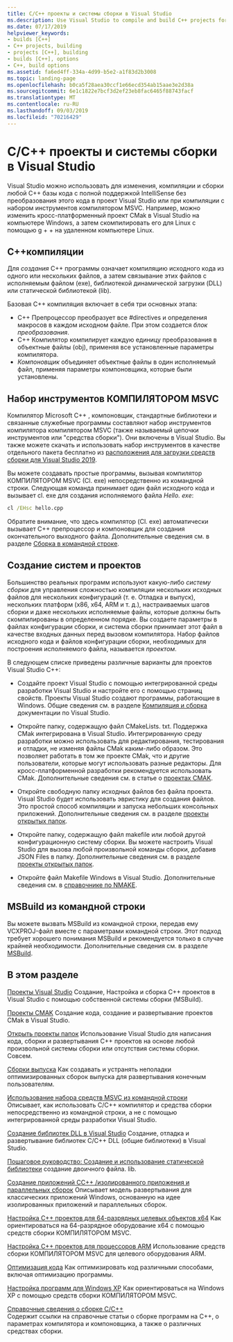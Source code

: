 ```yaml
---
title: C/C++ проекты и системы сборки в Visual Studio
ms.description: Use Visual Studio to compile and build C++ projects for Windows, ARM or Linux based on any project system.
ms.date: 07/17/2019
helpviewer_keywords:
- builds [C++]
- C++ projects, building
- projects [C++], building
- builds [C++], options
- C++, build options
ms.assetid: fa6ed4ff-334a-4d99-b5e2-a1f83d2b3008
ms.topic: landing-page
ms.openlocfilehash: b0ca5f28aea30ccf1e66ecd354ab15aae3e2d38a
ms.sourcegitcommit: 6e1c1822e7bcf3d2ef23eb8fac6465f88743facf
ms.translationtype: MT
ms.contentlocale: ru-RU
ms.lasthandoff: 09/03/2019
ms.locfileid: "70216429"
---
```

# <a name="cc-projects-and-build-systems-in-visual-studio"></a>C/C++ проекты и системы сборки в Visual Studio

Visual Studio можно использовать для изменения, компиляции и сборки любой C++ базы кода с полной поддержкой IntelliSense без преобразования этого кода в проект Visual Studio или при компиляции с набором инструментов компилятором MSVC. Например, можно изменить кросс-платформенный проект CMak в Visual Studio на компьютере Windows, а затем скомпилировать его для Linux с помощью g + + на удаленном компьютере Linux.

## <a name="c-compilation"></a>C++компиляции

Для *создания* C++ программы означает компиляцию исходного кода из одного или нескольких файлов, а затем связывание этих файлов с исполняемым файлом (exe), библиотекой динамической загрузки (DLL) или статической библиотекой (lib). 

Базовая C++ компиляция включает в себя три основных этапа:

- C++ Препроцессор преобразует все #directives и определения макросов в каждом исходном файле. При этом создается *блок преобразования*.
- C++ Компилятор компилирует каждую единицу преобразования в объектные файлы (obj), применяя все установленные параметры компилятора.
- *Компоновщик* объединяет объектные файлы в один исполняемый файл, применяя параметры компоновщика, которые были установлены. 

## <a name="the-msvc-toolset"></a>Набор инструментов КОМПИЛЯТОРОМ MSVC

Компилятор Microsoft C++ , компоновщик, стандартные библиотеки и связанные служебные программы составляют набор инструментов компилятора компилятором MSVC (также называемый цепочки инструментов или "средства сборки"). Они включены в Visual Studio. Вы также можете скачать и использовать набор инструментов в качестве отдельного пакета бесплатно из [расположения для загрузки средств сборки для Visual Studio 2019](https://visualstudio.microsoft.com/downloads/#build-tools-for-visual-studio-2019).

Вы можете создавать простые программы, вызывая компилятор КОМПИЛЯТОРОМ MSVC (Cl. exe) непосредственно из командной строки. Следующая команда принимает один файл исходного кода и вызывает cl. exe для создания исполняемого файла *Hello. exe*: 

```cmd
cl /EHsc hello.cpp
```
Обратите внимание, что здесь компилятор (Cl. exe) автоматически вызывает C++ препроцессор и компоновщик для создания окончательного выходного файла.  Дополнительные сведения см. в разделе [Сборка в командной строке](building-on-the-command-line.md).

## <a name="build-systems-and-projects"></a>Создание систем и проектов

Большинство реальных программ используют какую-либо *систему сборки* для управления сложностью компиляции нескольких исходных файлов для нескольких конфигураций (т. е. Отладка и выпуск), нескольких платформ (x86, x64, ARM и т. д.), настраиваемых шагов сборки и даже нескольких исполняемые файлы, которые должны быть скомпилированы в определенном порядке. Вы создаете параметры в файлах конфигурации сборки, и система сборки принимает этот файл в качестве входных данных перед вызовом компилятора. Набор файлов исходного кода и файлов конфигурации сборки, необходимых для построения исполняемого файла, называется *проектом*. 

В следующем списке приведены различные варианты для проектов Visual Studio C++:

- Создайте проект Visual Studio с помощью интегрированной среды разработки Visual Studio и настройте его с помощью страниц свойств. Проекты Visual Studio создают программы, работающие в Windows. Общие сведения см. в разделе [Компиляция и сборка](/visualstudio/ide/compiling-and-building-in-visual-studio) документации по Visual Studio.

- Откройте папку, содержащую файл CMakeLists. txt. Поддержка CMak интегрирована в Visual Studio. Интегрированную среду разработки можно использовать для редактирования, тестирования и отладки, не изменяя файлы CMak каким-либо образом. Это позволяет работать в том же проекте CMak, что и другие пользователи, которые могут использовать разные редакторы. Для кросс-платформенной разработки рекомендуется использовать CMak. Дополнительные сведения см. в статье о [проектах CMAK](cmake-projects-in-visual-studio.md).
 
- Откройте свободную папку исходных файлов без файла проекта. Visual Studio будет использовать эвристику для создания файлов. Это простой способ компиляции и запуска небольших консольных приложений. Дополнительные сведения см. в разделе [проекты открытых папок](open-folder-projects-cpp.md).

- Откройте папку, содержащую файл makefile или любой другой конфигурационную систему сборки. Вы можете настроить Visual Studio для вызова любой произвольной команды сборки, добавив JSON Files в папку. Дополнительные сведения см. в разделе [проекты открытых папок](open-folder-projects-cpp.md).
 
- Откройте файл Makefile Windows в Visual Studio. Дополнительные сведения см. в [справочнике по NMAKE](reference/nmake-reference.md).

## <a name="msbuild-from-the-command-line"></a>MSBuild из командной строки 

Вы можете вызвать MSBuild из командной строки, передав ему VCXPROJ-файл вместе с параметрами командной строки. Этот подход требует хорошего понимания MSBuild и рекомендуется только в случае крайней необходимости. Дополнительные сведения см. в разделе [MSBuild](msbuild-visual-cpp.md).

## <a name="in-this-section"></a>В этом разделе

[Проекты Visual Studio](creating-and-managing-visual-cpp-projects.md) Создание, Настройка и сборка C++ проектов в Visual Studio с помощью собственной системы сборки (MSBuild).

[Проекты CMAK](cmake-projects-in-visual-studio.md) Создание кода, создание и развертывание проектов CMak в Visual Studio.

[Открыть проекты папок](open-folder-projects-cpp.md) Использование Visual Studio для написания кода, сборки и развертывания C++ проектов на основе любой произвольной системы сборки или отсутствия системы сборки. Совсем. 

[Сборки выпуска](release-builds.md) Как создавать и устранять неполадки оптимизированных сборок выпуска для развертывания конечным пользователям.

[Использование набора средств MSVC из командной строки](building-on-the-command-line.md)<br/>
Описывает, как использовать C/C++ компилятор и средства сборки непосредственно из командной строки, а не с помощью интегрированной среды разработки Visual Studio.

[Создание библиотек DLL в Visual Studio](dlls-in-visual-cpp.md) Создание, отладка и развертывание библиотек C/C++ DLL (общие библиотеки) в Visual Studio.

[Пошаговое руководство: Создание и использование статической библиотеки](walkthrough-creating-and-using-a-static-library-cpp.md) создание двоичного файла. lib.

[Создание приложений CC++ /изолированного приложения и параллельных сборок](building-c-cpp-isolated-applications-and-side-by-side-assemblies.md) Описывает модель развертывания для классических приложений Windows, основанную на идее изолированных приложений и параллельных сборок.

[Настройка C++ проектов для 64-разрядных целевых объектов x64](configuring-programs-for-64-bit-visual-cpp.md) Как ориентироваться на 64-разрядное оборудование x64 с помощью средств сборки КОМПИЛЯТОРОМ MSVC.

[Настройка C++ проектов для процессоров ARM](configuring-programs-for-arm-processors-visual-cpp.md) Использование средств сборки КОМПИЛЯТОРОМ MSVC для целевого оборудования ARM.

[Оптимизация кода](optimizing-your-code.md) Как оптимизировать код различными способами, включая оптимизацию программы.

[Настройка программ для Windows XP](configuring-programs-for-windows-xp.md) Как ориентироваться на Windows XP с помощью средств сборки КОМПИЛЯТОРОМ MSVC.

[Справочные сведения о сборке C/C++](reference/c-cpp-building-reference.md)<br/>
Содержит ссылки на справочные статьи о сборке программ на C++, о параметрах компилятора и компоновщика, а также о различных средствах сборки.
